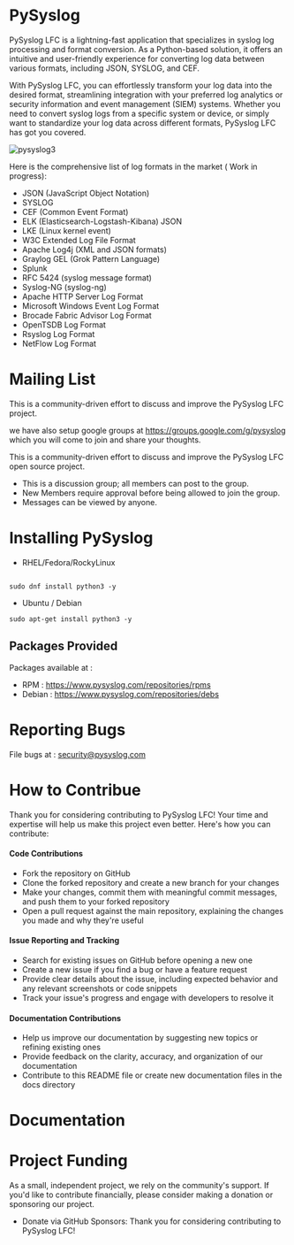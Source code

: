 
PySyslog
=========
PySyslog LFC is a lightning-fast application that specializes in syslog log processing and format conversion. As a Python-based solution, it offers an intuitive and user-friendly experience for converting log data between various formats, including JSON, SYSLOG, and CEF.

With PySyslog LFC, you can effortlessly transform your log data into the desired format, streamlining integration with your preferred log analytics or security information and event management (SIEM) systems. Whether you need to convert syslog logs from a specific system or device, or simply want to standardize your log data across different formats, PySyslog LFC has got you covered.



![pysyslog3](https://github.com/allamiro/PySyslog/assets/279790/258b8399-356d-48d0-9338-99fdf0502de9) </center>


Here is the comprehensive list of log formats in the market ( Work in progress):

* JSON (JavaScript Object Notation)
* SYSLOG
* CEF (Common Event Format)
* ELK (Elasticsearch-Logstash-Kibana) JSON
* LKE (Linux kernel event)
* W3C Extended Log File Format
* Apache Log4j (XML and JSON formats)
* Graylog GEL (Grok Pattern Language)
* Splunk
* RFC 5424 (syslog message format)
* Syslog-NG (syslog-ng)
* Apache HTTP Server Log Format
* Microsoft Windows Event Log Format
* Brocade Fabric Advisor Log Format
* OpenTSDB Log Format
* Rsyslog Log Format
* NetFlow Log Format




Mailing List
============
This is a community-driven effort to discuss and improve the PySyslog LFC project.

we have also setup google groups at https://groups.google.com/g/pysyslog which you will come to join and share your thoughts.


This is a community-driven effort to discuss and improve the PySyslog LFC open source project.

* This is a discussion group; all members can post to the group.
* New Members require approval before being allowed to join the group.
* Messages can be viewed by anyone.


Installing PySyslog
===================
* RHEL/Fedora/RockyLinux

```

sudo dnf install python3 -y 

```



* Ubuntu / Debian

```
sudo apt-get install python3 -y
```




Packages Provided
-----------------

Packages available at :
* RPM : https://www.pysyslog.com/repositories/rpms
* Debian : https://www.pysyslog.com/repositories/debs

  


Reporting Bugs
==============
File bugs at :  security@pysyslog.com 



How to Contribue
================
Thank you for considering contributing to PySyslog LFC! Your time and expertise will help us make this project even better. Here's how you can contribute:

#### Code Contributions
* Fork the repository on GitHub
* Clone the forked repository and create a new branch for your changes
* Make your changes, commit them with meaningful commit messages, and push them to your forked repository
* Open a pull request against the main repository, explaining the changes you made and why they're useful
  
#### Issue Reporting and Tracking
* Search for existing issues on GitHub before opening a new one
* Create a new issue if you find a bug or have a feature request
* Provide clear details about the issue, including expected behavior and any relevant screenshots or code snippets
* Track your issue's progress and engage with developers to resolve it
  
#### Documentation Contributions
* Help us improve our documentation by suggesting new topics or refining existing ones
* Provide feedback on the clarity, accuracy, and organization of our documentation
* Contribute to this README file or create new documentation files in the docs directory

Documentation
=============



Project Funding
===============
As a small, independent project, we rely on the community's support. If you'd like to contribute financially, please consider making a donation or sponsoring our project.
* Donate via GitHub Sponsors: 
Thank you for considering contributing to PySyslog LFC!
